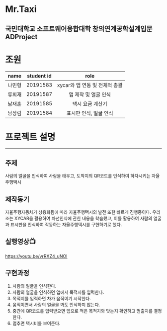 Mr.Taxi
=============
국민대학교 소프트웨어융합대학 창의연계공학설계입문 ADProject
-------------
# 조원
|  <center>name</center> |  <center>student id</center> |  <center>role</center> |
|:--------|:--------:|:--------|
| 나민형 | 20191583 | <center>xycar와 앱 연동 및 전체적 총괄</center> |
| 류희재 | 20191587 | <center>앱 제작 및 얼굴 인식</center> |
| 남재훈 | 20191585 | <center>택시 요금 계산기</center> |
| 남상림 | 20191584 | <center>표시판 인식, 얼굴 인식</center> |


# 프로젝트 설명
-------------
## 주제
사람의 얼굴을 인식하여 사람을 태우고, 도착지의 QR코드를 인식하여 하차시키는 자율주행택시

## 제작동기

자율주행자동차가 상용화됨에 따라 자율주행택시의 발전 또한 빠르게 진행중이다.
우리 조는 XYCAR을 활용하여 차선인식에 관한 내용을 학습했고, 이를 활용하여
사람의 얼굴과 표시판을 인식하여 작동하는 자율주행택시를 구현하기로 했다.

## 실행영상📺
https://youtu.be/vrRXZ4_uNOI

## 구현과정

1. 사람의 얼굴을 인식한다.
2. 사람의 얼굴을 인식하면 앱에서 목적지를 입력한다.
3. 목적지를 입력하면 차가 움직이기 시작한다.
4. 움직이면서 사람의 얼굴을 봐도 인식하지 않는다.
5. 중간에 QR코드를 입력받으면 앱으로 적은 목적지와 맞는지 확인하고 멈출지를 결정한다.
6. 멈추면 택시비를 보여준다.

